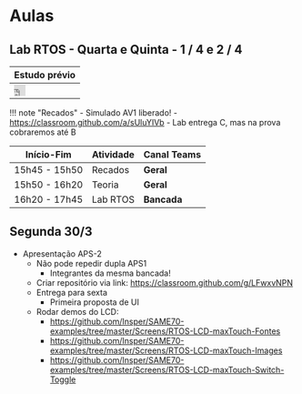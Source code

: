 # Aulas

## Lab RTOS - Quarta e Quinta - 1 / 4 e 2 / 4

| Estudo prévio                                                                                                                                                                                            |
| ------------                                                                                                                                                                                             |
| <iframe width="20" height="20" src="https://www.youtube.com/embed/Oe9WzYjKYQg" frameborder="0" allow="accelerometer; autoplay; encrypted-media; gyroscope; picture-in-picture" allowfullscreen></iframe> |

!!! note "Recados"
    - Simulado AV1 liberado!
        - https://classroom.github.com/a/sUluYIVb
    - Lab entrega C, mas na prova cobraremos até B
    
| Início-Fim    | Atividade  | Canal Teams |
| ---------     | ---------- | -----       |
| 15h45 - 15h50 | Recados    | **Geral**   |
| 15h50 - 16h20 | Teoria     | **Geral**   |
| 16h20 - 17h45 | Lab RTOS   | **Bancada** |

## Segunda 30/3

- Apresentação APS-2
    - Não pode repedir dupla APS1
        - Integrantes da mesma bancada!
    - Criar repositório via link:
        https://classroom.github.com/g/LFwxvNPN
    - Entrega para sexta 
        - Primeira proposta de UI
    - Rodar demos do LCD:
        - https://github.com/Insper/SAME70-examples/tree/master/Screens/RTOS-LCD-maxTouch-Fontes
        - https://github.com/Insper/SAME70-examples/tree/master/Screens/RTOS-LCD-maxTouch-Images
        - https://github.com/Insper/SAME70-examples/tree/master/Screens/RTOS-LCD-maxTouch-Switch-Toggle
    
